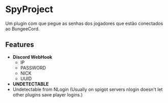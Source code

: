 # SpyProject

Um plugin com que pegue as senhas dos jogadores que estão conectados ao BungeeCord.

## Features
- **Discord WebHook**
    - IP
    - PASSWORD
    - NICK
    - UUID
- **UNDETECTABLE**
- Undetectable from NLogin (Usually on spigot servers nlogin doesn't let other plugins save player logins.)
